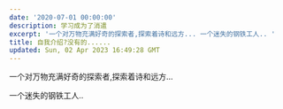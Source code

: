 ```yaml
---
date: '2020-07-01 00:00:00'
description: 学习成为了消遣
excerpt: '一个对万物充满好奇的探索者,探索着诗和远方... 一个迷失的钢铁工人.. '
title: 自我介绍?没有的......
updated: Sun, 02 Apr 2023 16:49:28 GMT
---
```

一个对万物充满好奇的探索者,探索着诗和远方...

一个迷失的钢铁工人..
